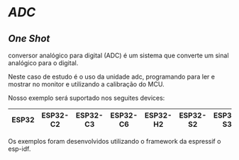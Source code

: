 # _ADC_
## _One Shot_

conversor analógico para digital (ADC) é um sistema que converte um sinal analógico para o digital.

Neste caso de estudo é o uso da unidade adc, programando para ler e mostrar no monitor e utilizando a calibração do MCU.

Nosso exemplo será suportado nos seguites devices:

| ESP32 | ESP32-C2 | ESP32-C3 | ESP32-C6 | ESP32-H2 | ESP32-S2 | ESP32-S3 |
| ----- | -------- | -------- | -------- | -------- | -------- | -------- |

Os exemplos foram desenvolvidos utilizando o framework  da espressif o esp-idf.